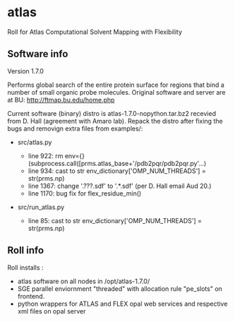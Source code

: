 atlas
=====

Roll for Atlas Computational Solvent Mapping with Flexibility

Software info
-------------------

Version 1.7.0

Performs global search of the entire protein surface for regions that 
bind a number of small organic probe molecules.
Original software and server are at BU: http://ftmap.bu.edu/home.php

Current software (binary) distro is atlas-1.7.0-nopython.tar.bz2 recevied from D. Hall
(agreement with Amaro lab). Repack the distro after fixing the bugs and removign extra
files from examples/:

- src/atlas.py  
   * line 922: rm env={} (subprocess.call([prms.atlas_base+'/pdb2pqr/pdb2pqr.py'...)  
   * line 934: cast to str env_dictionary['OMP_NUM_THREADS'] = str(prms.np)  
   * line 1367: change '.???.sdf' to '.*.sdf' (per D. Hall email Aud 20.)
   * line 1170: bug fix for  flex_residue_min()

- src/run_atlas.py  
   * line 85: cast to str env_dictionary['OMP_NUM_THREADS'] = str(prms.np)  
   
Roll info
-----------

Roll installs :

   * atlas software on all nodes in /opt/atlas-1.7.0/
   * SGE parallel enviornment "threaded" with allocation rule "pe_slots" on frontend.
   * python wrappers for ATLAS and FLEX opal web services and respective xml files on opal server 
